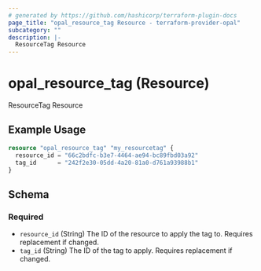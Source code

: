 ```yaml
---
# generated by https://github.com/hashicorp/terraform-plugin-docs
page_title: "opal_resource_tag Resource - terraform-provider-opal"
subcategory: ""
description: |-
  ResourceTag Resource
---
```


# opal_resource_tag (Resource)

ResourceTag Resource

## Example Usage

```terraform
resource "opal_resource_tag" "my_resourcetag" {
  resource_id = "66c2bdfc-b3e7-4464-ae94-bc89fbd03a92"
  tag_id      = "242f2e30-05dd-4a20-81a0-d761a93988b1"
}
```

<!-- schema generated by tfplugindocs -->
## Schema

### Required

- `resource_id` (String) The ID of the resource to apply the tag to. Requires replacement if changed.
- `tag_id` (String) The ID of the tag to apply. Requires replacement if changed.


